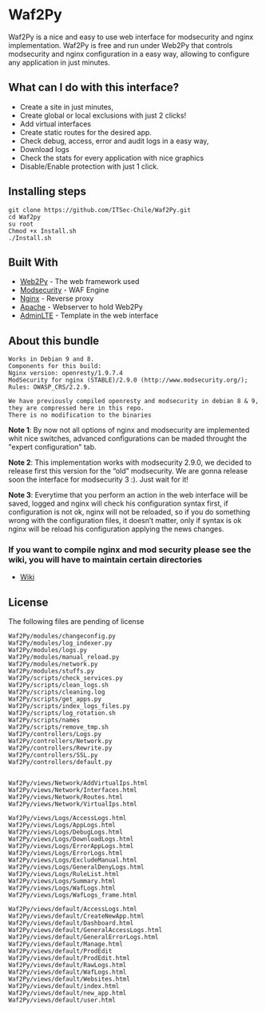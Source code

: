 
# Waf2Py
Waf2Py is a nice and easy to use web interface for modsecurity and nginx implementation. Waf2Py is free and run under Web2Py that controls modsecurity and nginx configuration in a easy way, allowing to configure any application in just minutes.

## What can I do with this interface?

- Create a site in just minutes,
- Create global or local exclusions with just 2 clicks!
- Add virtual interfaces
- Create static routes for the desired app.
- Check debug, access, error and audit logs in a easy way,
- Download logs
- Check the stats for every application with nice graphics
- Disable/Enable protection with just 1 click.



## Installing steps

```
git clone https://github.com/ITSec-Chile/Waf2Py.git
cd Waf2py
su root
Chmod +x Install.sh
./Install.sh

```

## Built With

* [Web2Py](http://www.web2py.com/) - The web framework used
* [Modsecurity](https://www.modsecurity.org/) - WAF Engine
* [Nginx](https://www.nginx.com/) - Reverse proxy
* [Apache](https://httpd.apache.org/) - Webserver to hold Web2Py
* [AdminLTE](https://adminlte.io/) - Template in the web interface


## About this bundle
```
Works in Debian 9 and 8.
Components for this build:
Nginx version: openresty/1.9.7.4
ModSecurity for nginx (STABLE)/2.9.0 (http://www.modsecurity.org/); 
Rules: OWASP_CRS/2.2.9.

We have previously compiled openresty and modsecurity in debian 8 & 9, they are compressed here in this repo.
There is no modification to the binaries
```

<b>Note 1</b>: By now not all options of nginx and modsecurity are implemented whit nice switches, advanced configurations can be maded throught the "expert configuration" tab.

<b>Note 2</b>: This implementation works with modsecurity 2.9.0, we decided to release first this version for the “old” modsecurity. We are gonna release soon the interface for modsecurity 3 :). Just wait for it!

<b>Note 3</b>: Everytime that you perform an action in the web interface will be saved, logged and nginx will check his configuration syntax first, if configuration is not ok, nginx will not be reloaded, so if you do something wrong with the configuration files, it doesn’t matter, only if syntax is ok nginx will be reload his configuration applying the news changes.

### If you want to compile nginx and mod security please see the wiki, you will have to maintain certain directories
* <a href="https://github.com/ITSec-Chile/Waf2Py/wiki">Wiki</a>

## License

The following files are pending of license

```
Waf2Py/modules/changeconfig.py
Waf2Py/modules/log_indexer.py
Waf2Py/modules/logs.py
Waf2Py/modules/manual_reload.py
Waf2Py/modules/network.py
Waf2Py/modules/stuffs.py
Waf2Py/scripts/check_services.py
Waf2Py/scripts/clean_logs.sh
Waf2Py/scripts/cleaning.log
Waf2Py/scripts/get_apps.py
Waf2Py/scripts/index_logs_files.py
Waf2Py/scripts/log_rotation.sh
Waf2Py/scripts/names
Waf2Py/scripts/remove_tmp.sh
Waf2Py/controllers/Logs.py
Waf2Py/controllers/Network.py
Waf2Py/controllers/Rewrite.py
Waf2Py/controllers/SSL.py
Waf2Py/controllers/default.py


Waf2Py/views/Network/AddVirtualIps.html
Waf2Py/views/Network/Interfaces.html
Waf2Py/views/Network/Routes.html
Waf2Py/views/Network/VirtualIps.html

Waf2Py/views/Logs/AccessLogs.html
Waf2Py/views/Logs/AppLogs.html
Waf2Py/views/Logs/DebugLogs.html
Waf2Py/views/Logs/DownloadLogs.html
Waf2Py/views/Logs/ErrorAppLogs.html
Waf2Py/views/Logs/ErrorLogs.html
Waf2Py/views/Logs/ExcludeManual.html
Waf2Py/views/Logs/GeneralDenyLogs.html
Waf2Py/views/Logs/RuleList.html
Waf2Py/views/Logs/Summary.html
Waf2Py/views/Logs/WafLogs.html
Waf2Py/views/Logs/WafLogs_frame.html

Waf2Py/views/default/AccessLogs.html
Waf2Py/views/default/CreateNewApp.html
Waf2Py/views/default/Dashboard.html
Waf2Py/views/default/GeneralAccessLogs.html
Waf2Py/views/default/GeneralErrorLogs.html
Waf2Py/views/default/Manage.html
Waf2Py/views/default/ProdEdit
Waf2Py/views/default/ProdEdit.html
Waf2Py/views/default/RawLogs.html
Waf2Py/views/default/WafLogs.html
Waf2Py/views/default/Websites.html
Waf2Py/views/default/index.html
Waf2Py/views/default/new_app.html
Waf2Py/views/default/user.html

```


